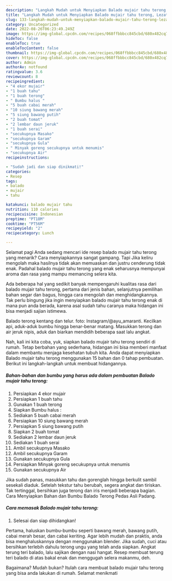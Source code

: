 ```yaml
---
description: "Langkah Mudah untuk Menyiapkan Balado mujair tahu terong, Lezat Sekali"
title: "Langkah Mudah untuk Menyiapkan Balado mujair tahu terong, Lezat Sekali"
slug: 133-langkah-mudah-untuk-menyiapkan-balado-mujair-tahu-terong-lezat-sekali
category: Uncategorized
date: 2022-08-26T06:23:49.249Z
image: https://img-global.cpcdn.com/recipes/068ffbbbcc845cbd/680x482cq70/balado-mujair-tahu-terong-foto-resep-utama.jpg
hideToc: false
enableToc: true
enableTocContent: false
thumbnail: https://img-global.cpcdn.com/recipes/068ffbbbcc845cbd/680x482cq70/balado-mujair-tahu-terong-foto-resep-utama.jpg
cover: https://img-global.cpcdn.com/recipes/068ffbbbcc845cbd/680x482cq70/balado-mujair-tahu-terong-foto-resep-utama.jpg
author: Admin
authorAv: notfound
ratingvalue: 3.6
reviewcount: 8
recipeingredient:
- "4 ekor mujair"
- "1 buah tahu"
- "1 buah terong"
- " Bumbu halus "
- "5 buah cabai merah"
- "10 siung bawang merah"
- "5 siung bawang putih"
- "2 buah tomat"
- "2 lembar daun jeruk"
- "1 buah serai"
- "secukupnya Masako"
- "secukupnya Garam"
- "secukupnya Gula"
- " Minyak goreng secukupnya untuk menumis"
- "secukupnya Air"
recipeinstructions:

- "Sudah jadi dan siap dinikmati!"
categories:
- Resep
tags:
- balado
- mujair
- tahu

katakunci: balado mujair tahu 
nutrition: 110 calories
recipecuisine: Indonesian
preptime: "PT18M"
cooktime: "PT56M"
recipeyield: "2"
recipecategory: Lunch

---
```



Selamat pagi Anda sedang mencari ide resep balado mujair tahu terong yang menarik? Cara menyiapkannya sangat gampang. Tapi Jika keliru mengolah maka hasilnya tidak akan memuaskan dan justru cenderung tidak enak. Padahal balado mujair tahu terong yang enak seharusnya mempunyai aroma dan rasa yang mampu memancing selera kita.


Ada beberapa hal yang sedikit banyak mempengaruhi kualitas rasa dari balado mujair tahu terong, pertama dari jenis bahan, selanjutnya pemilihan bahan segar dan bagus, hingga cara mengolah dan menghidangkannya. Tak perlu bingung jika ingin menyiapkan balado mujair tahu terong enak di mana pun anda berada, karena asal sudah tahu caranya maka hidangan ini bisa menjadi sajian istimewa.

Balado terong kentang dan telur. foto: Instagram/@ayu_amaranti. Kecilkan api, aduk-aduk bumbu hingga benar-benar matang. Masukkan terong dan air jeruk nipis, aduk dan biarkan mendidih beberapa saat lalu angkat.


Nah, kali ini kita coba, yuk, siapkan balado mujair tahu terong sendiri di rumah. Tetap berbahan yang sederhana, hidangan ini bisa memberi manfaat dalam membantu menjaga kesehatan tubuh kita. Anda dapat menyiapkan Balado mujair tahu terong menggunakan 15 bahan dan 0 tahap pembuatan. Berikut ini langkah-langkah untuk membuat hidangannya.

<!--inarticleads1-->

##### Bahan-bahan dan bumbu yang harus ada dalam pembuatan Balado mujair tahu terong:

1. Persiapkan 4 ekor mujair
1. Persiapkan 1 buah tahu
1. Gunakan 1 buah terong
1. Siapkan  Bumbu halus :
1. Sediakan 5 buah cabai merah
1. Persiapkan 10 siung bawang merah
1. Persiapkan 5 siung bawang putih
1. Siapkan 2 buah tomat
1. Sediakan 2 lembar daun jeruk
1. Sediakan 1 buah serai
1. Ambil secukupnya Masako
1. Ambil secukupnya Garam
1. Gunakan secukupnya Gula
1. Persiapkan  Minyak goreng secukupnya untuk menumis
1. Gunakan secukupnya Air


Jika sudah panas, masukkan tahu dan gorenglah hingga berkulit sambil sesekali diaduk. Setelah tekstur tahu berubah, segera angkat dan tiriskan. Tak tertinggal, bersihkan juga terong dan iris menjadi beberapa bagian. Cara Menyiapkan Bahan dan Bumbu Balado Terong Pedas Asli Padang. 

<!--inarticleads2-->

##### Cara memasak Balado mujair tahu terong:


1. Selesai dan siap dihidangkan!

Pertama, haluskan bumbu-bumbu seperti bawang merah, bawang putih, cabai merah besar, dan cabai keriting. Agar lebih mudah dan praktis, anda bisa menghaluskannya dengan menggunakan blender. Jika sudah, cuci atau bersihkan terlebih dahulu terong ungu yang telah anda siapkan. Angkat terung teri balado, lalu sajikan dengan nasi hangat. Resep membuat terung teri balado di atas bakal enak dan menggugah selera makanmu, deh. 

Bagaimana? Mudah bukan? Itulah cara membuat balado mujair tahu terong yang bisa anda lakukan di rumah. Selamat menikmati
